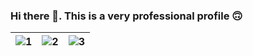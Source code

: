 ### Hi there 👋. This is a very professional profile 🙃

| ![1](https://media.giphy.com/media/FWAcpJsFT9mvrv0e7a/giphy.gif) | ![2](https://media.giphy.com/media/v1.Y2lkPTc5MGI3NjExZWY0OWQ1OThmOWY1NjMwNWViMDEwNDJkMGY1Mjg5MThiNGU0NjQ5ZSZlcD12MV9pbnRlcm5hbF9naWZzX2dpZklkJmN0PWc/EpwtkaDaqGsZO6zUQ9/giphy.gif) | ![3](https://media.giphy.com/media/zZC2AqB84z7zFnlkbF/giphy.gif) |
| --- | --- | --- |
